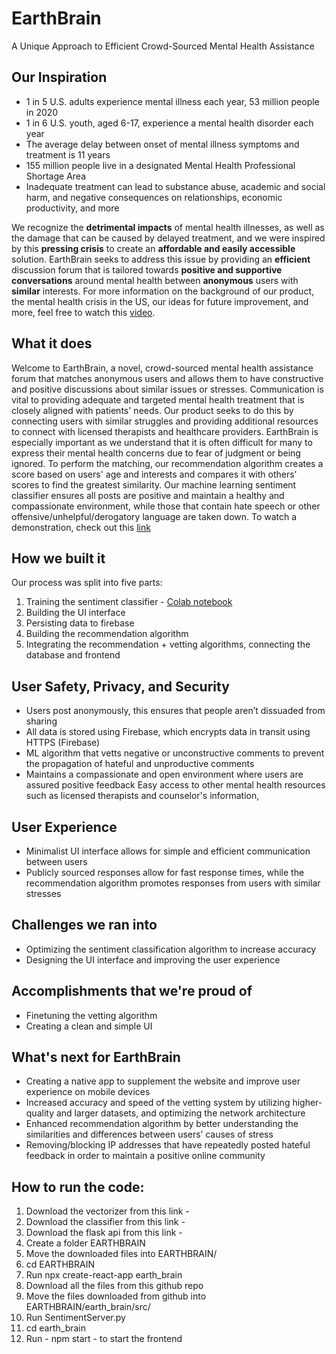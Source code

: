 # EarthBrain
A Unique Approach to Efficient Crowd-Sourced Mental Health Assistance

## Our Inspiration
 - 1 in 5 U.S. adults experience mental illness each year, 53 million people in 2020
 - 1 in 6 U.S. youth, aged 6-17, experience a mental health disorder each year
 - The average delay between onset of mental illness symptoms and treatment is 11 years
 - 155 million people live in a designated Mental Health Professional Shortage Area
 - Inadequate treatment can lead to substance abuse, academic and social harm, and negative consequences on relationships, economic productivity, and more

We recognize the **detrimental impacts** of mental health illnesses, as well as the damage that can be caused by delayed treatment, and we were inspired by this **pressing crisis** to create an **affordable and easily accessible** solution. EarthBrain seeks to address this issue by providing an **efficient** discussion forum that is tailored towards **positive and supportive conversations** around mental health between **anonymous** users with **similar** interests. For more information on the background of our product, the mental health crisis in the US, our ideas for future improvement, and more, feel free to watch this [video](https://youtu.be/M5ByxxM7T4c).

## What it does
Welcome to EarthBrain, a novel, crowd-sourced mental health assistance forum that matches anonymous users and allows them to have constructive and positive discussions about similar issues or stresses. Communication is vital to providing adequate and targeted mental health treatment that is closely aligned with patients' needs. Our product seeks to do this by connecting users with similar struggles and providing additional resources to connect with licensed therapists and healthcare providers. EarthBrain is especially important as we understand that it is often difficult for many to express their mental health concerns due to fear of judgment or being ignored. 
To perform the matching, our recommendation algorithm creates a score based on users' age and interests and compares it with others' scores to find the greatest similarity. Our machine learning sentiment classifier ensures all posts are positive and maintain a healthy and compassionate environment, while those that contain hate speech or other offensive/unhelpful/derogatory language are taken down. To watch a demonstration, check out this [link](https://youtu.be/XMhXT2ROyDI)

## How we built it
Our process was split into five parts:
1. Training the sentiment classifier - [Colab notebook](https://colab.research.google.com/drive/1n7WnUN2BTdIo-yPqCW_42_uHZyLF5PS4?usp=sharing)
2. Building the UI interface
3. Persisting data to firebase
4. Building the recommendation algorithm
5. Integrating the recommendation + vetting algorithms, connecting the database and frontend

## User Safety, Privacy, and Security
 - Users post anonymously, this ensures that people aren’t dissuaded from sharing
 - All data is stored using Firebase, which encrypts data in transit using HTTPS (Firebase)
 - ML algorithm that vetts negative or unconstructive comments to prevent the propagation of hateful and unproductive comments
 - Maintains a compassionate and open environment where users are assured positive feedback
Easy access to other mental health resources such as licensed therapists and counselor's information, 

## User Experience
 - Minimalist  UI interface allows for simple and efficient communication between users
 - Publicly sourced responses allow for fast response times, while the recommendation algorithm promotes responses from users with similar stresses

## Challenges we ran into
 - Optimizing the sentiment classification algorithm to increase accuracy
 - Designing the UI interface and improving the user experience

## Accomplishments that we're proud of
 - Finetuning the vetting algorithm
 - Creating a clean and simple UI

## What's next for EarthBrain
 - Creating a native app to supplement the website and improve user experience on mobile devices
 - Increased accuracy and speed of the vetting system by utilizing higher-quality and larger datasets, and optimizing the network architecture
 - Enhanced recommendation algorithm by better understanding the similarities and differences between users’ causes of stress
 - Removing/blocking IP addresses that have repeatedly posted hateful feedback in order to maintain a positive online community

## How to run the code:

1. Download the vectorizer from this link - 
2. Download the classifier from this link - 
3. Download the flask api from this link - 
4. Create a folder EARTHBRAIN
5. Move the downloaded files into EARTHBRAIN/
6. cd EARTHBRAIN
7. Run npx create-react-app earth_brain
8. Download all the files from this github repo
9. Move the files downloaded from github into EARTHBRAIN/earth_brain/src/
10. Run SentimentServer.py
11. cd earth_brain
12. Run - npm start - to start the frontend
